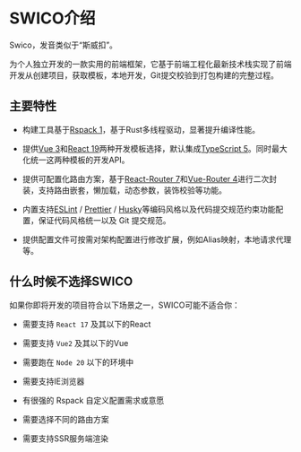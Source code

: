 # SWICO介绍

Swico，发音类似于“斯威扣”。

为个人独立开发的一款实用的前端框架，它基于前端工程化最新技术栈实现了前端开发从创建项目，获取模板，本地开发，Git提交校验到打包构建的完整过程。


## 主要特性 

- 构建工具基于[Rspack 1]，基于Rust多线程驱动，显著提升编译性能。

- 提供[Vue 3]和[React 19]两种开发模板选择，默认集成[TypeScript 5]。同时最大化统一这两种模板的开发API。

- 提供可配置化路由方案，基于[React-Router 7]和[Vue-Router 4]进行二次封装，支持路由嵌套，懒加载，动态参数，装饰校验等功能。

- 内置支持[ESLint] / [Prettier] / [Husky]等编码风格以及代码提交规范约束功能配置，保证代码风格统一以及 Git 提交规范。

- 提供配置文件可按需对架构配置进行修改扩展，例如Alias映射，本地请求代理等。


## 什么时候不选择SWICO

如果你即将开发的项目符合以下场景之一，SWICO可能不适合你：

- 需要支持 `React 17` 及其以下的React

- 需要支持 `Vue2` 及其以下的Vue

- 需要跑在 `Node 20` 以下的环境中

- 需要支持IE浏览器

- 有很强的 Rspack 自定义配置需求或意愿

- 需要选择不同的路由方案

- 需要支持SSR服务端渲染


[Rspack 1]:https://rspack.dev/zh/
[Vue 3]:https://cn.vuejs.org/
[Vue-Router 4]:https://router.vuejs.org/zh/
[React 19]:https://react.docschina.org/
[React-Router 7]:https://reactrouter.com/en/main
[TypeScript 5]:https://ts.nodejs.cn/
[ESLint]:https://eslint.org/docs/latest/
[Prettier]:https://www.prettier.cn/
[Husky]:https://typicode.github.io/husky/
